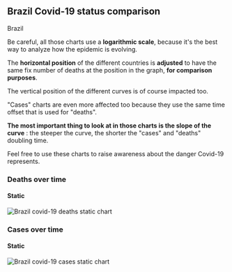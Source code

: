 ## Brazil Covid-19 status comparison 

Brazil



Be careful, all those charts use a **logarithmic scale**, because it's the best way to analyze how the epidemic is evolving.
 
The **horizontal position** of the different countries is **adjusted** to have the same fix number of deaths at the position in the graph, **for comparison purposes**.

The vertical position of the different curves is of course impacted too.

"Cases" charts are even more affected too because they use the same time offset that is used for "deaths".

**The most important thing to look at in those charts is the slope of the curve** : the steeper the curve, the shorter the "cases" and "deaths" doubling time.

Feel free to use these charts to raise awareness about the danger Covid-19 represents. 


 
### Deaths over time
 
#### Static
![Brazil covid-19 deaths static chart](https://raw.githubusercontent.com/madlag/coronavirus_study/master/notebooks/graphs/2020-03-20/countries/Brazil/2020-03-20_Brazil_deaths.png "Brazil covid-19 deaths static chart")   

 
### Cases over time
 
#### Static
![Brazil covid-19 cases static chart](https://raw.githubusercontent.com/madlag/coronavirus_study/master/notebooks/graphs/2020-03-20/countries/Brazil/2020-03-20_Brazil_cases.png "Brazil covid-19 cases static chart")   

